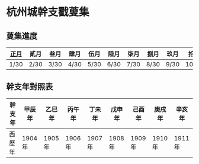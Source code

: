 # 杭州城幹支戳蓃集

## 蓃集進度

| [正月](01/index.md) | 貳月 | 叁月 | 肆月 | 伍月 | 陸月 | 柒月 | 捌月 | 玖月 | 拾月 | 冬月 | 臘月 | 閏月 |
| - | - | - | - | - | - | - | - | - | - | - | - | - |
| 1/30 | 2/30 | 3/30 | 4/30 | 5/30 | 6/30 | 7/30 | 8/30 | 9/30 | 10/30 | 11/30 | 12/30 | 13/30 |


## 幹支年對照表

| 幹支年 | 甲辰年 | 乙巳年 | 丙午年 | 丁未年 | 戊申年 | 己酉年 | 庚戌年 | 辛亥年 |
| - | - | - | - | - | - | - | - | - |
| 西歷年 | 1904年 | 1905年 | 1906年 | 1907年 | 1908年 | 1909年 | 1910年 | 1911年 |
